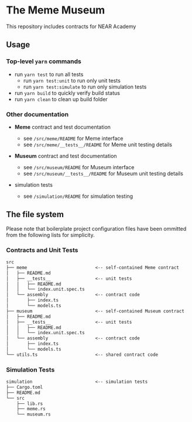 # The Meme Museum

This repository includes contracts for NEAR Academy

## Usage

### Top-level `yarn` commands

- run `yarn test` to run all tests
  - run `yarn test:unit` to run only unit tests
  - run `yarn test:simulate` to run only simulation tests
- run `yarn build` to quickly verify build status
- run `yarn clean` to clean up build folder

### Other documentation

- **Meme** contract and test documentation
  - see `/src/meme/README` for Meme interface
  - see `/src/meme/__tests__/README` for Meme unit testing details

- **Museum** contract and test documentation
  - see `/src/museum/README` for Museum interface
  - see `/src/museum/__tests__/README` for Museum unit testing details

- simulation tests
  - see `/simulation/README` for simulation testing


## The file system

Please note that boilerplate project configuration files have been ommitted from the following lists for simplicity.

### Contracts and Unit Tests

```txt
src
├── meme                          <-- self-contained Meme contract
│   ├── README.md
│   ├── __tests__                 <-- unit tests
│   │   ├── README.md
│   │   └── index.unit.spec.ts
│   └── assembly                  <-- contract code
│       ├── index.ts
│       └── models.ts
├── museum                        <-- self-contained Museum contract
│   ├── README.md
│   ├── __tests__                 <-- unit tests
│   │   ├── README.md
│   │   └── index.unit.spec.ts
│   └── assembly                  <-- contract code
│       ├── index.ts
│       └── models.ts
└── utils.ts                      <-- shared contract code
```

### Simulation Tests

```txt
simulation                        <-- simulation tests
├── Cargo.toml
├── README.md
└── src
    ├── lib.rs
    ├── meme.rs
    └── museum.rs
```
